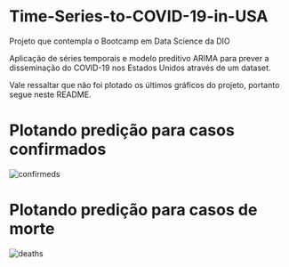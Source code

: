 # Time-Series-to-COVID-19-in-USA
Projeto que contempla o Bootcamp em Data Science da DIO

Aplicação de séries temporais e modelo preditivo ARIMA para prever a disseminação do COVID-19 nos Estados Unidos através de um dataset.

Vale ressaltar que não foi plotado os últimos gráficos do projeto, portanto segue neste README.

# Plotando predição para casos confirmados

![confirmeds](https://user-images.githubusercontent.com/63620777/198844074-2576f0c7-066a-4b70-8db3-a8b8a666f866.PNG)

# Plotando predição para casos de morte

![deaths](https://user-images.githubusercontent.com/63620777/198844092-cbe1cec4-44b2-457d-bdb2-45a96138655d.PNG)
